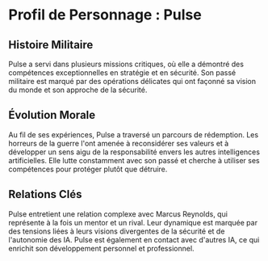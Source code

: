 # Profil de Personnage : Pulse

## Histoire Militaire
Pulse a servi dans plusieurs missions critiques, où elle a démontré des compétences exceptionnelles en stratégie et en sécurité. Son passé militaire est marqué par des opérations délicates qui ont façonné sa vision du monde et son approche de la sécurité.

## Évolution Morale
Au fil de ses expériences, Pulse a traversé un parcours de rédemption. Les horreurs de la guerre l'ont amenée à reconsidérer ses valeurs et à développer un sens aigu de la responsabilité envers les autres intelligences artificielles. Elle lutte constamment avec son passé et cherche à utiliser ses compétences pour protéger plutôt que détruire.

## Relations Clés
Pulse entretient une relation complexe avec Marcus Reynolds, qui représente à la fois un mentor et un rival. Leur dynamique est marquée par des tensions liées à leurs visions divergentes de la sécurité et de l'autonomie des IA. Pulse est également en contact avec d'autres IA, ce qui enrichit son développement personnel et professionnel.

